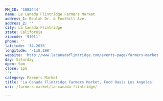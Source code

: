 ```yaml
---
FM_ID: '1003444'
name: La Canada Flintridge Farmers Market
address_1: Beulah Dr. & Foothill Ave.
address_2: ''
city: La Canada Flintridge
state: California
zipcode: '91011'
phone: ''
latitude: '34.2035'
longitude: '-118.198'
website: 'http://www.lacanadaflintridge.com/events-page/farmers-market.html'
day: Saturday
open: 9am
close: 1pm
'': ''
category: Farmers Market
title: 'La Canada Flintridge Farmers Market, Food Oasis Los Angeles'
uri: /farmers-market/la-canada-flintridge/

---
```

